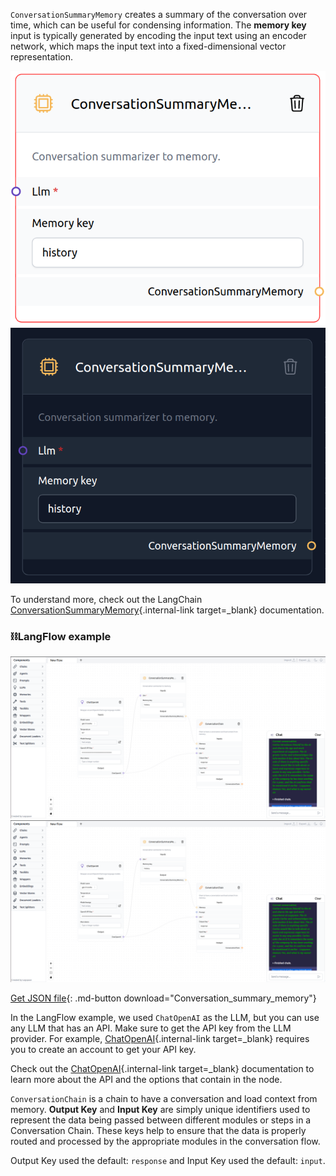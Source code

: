 `ConversationSummaryMemory` creates a summary of the conversation over time, which can be useful for condensing information. The **memory key** input is typically generated by encoding the input text using an encoder network, which maps the input text into a fixed-dimensional vector representation.

![Description](img/single_node/con_sum_mem.png#only-light)
![Description](img/single_node/conv_sum_me2.png#only-dark)

To understand more, check out the LangChain [ConversationSummaryMemory](https://python.langchain.com/en/latest/modules/memory/types/summary.html){.internal-link target=_blank} documentation.

### ⛓️LangFlow example
![Description](img/conversation-summary-memory.png#only-dark)
![Description](img/conversation-summary-memory.png#only-light)

[Get JSON file](data/Conversation_summary_memory.json){: .md-button download="Conversation_summary_memory"} 


In the LangFlow example, we used `ChatOpenAI` as the LLM, but you can use any LLM that has an API. Make sure to get the API key from the LLM provider. For example, [ChatOpenAI](https://platform.openai.com/){.internal-link target=_blank} requires you to create an account to get your API key.

Check out the [ChatOpenAI](https://platform.openai.com/docs/introduction/overview){.internal-link target=_blank} documentation to learn more about the API and the options that contain in the node.


`ConversationChain` is a chain to have a conversation and load context from memory. **Output Key** and **Input Key** are simply unique identifiers used to represent the data being passed between different modules or steps in a Conversation Chain. These keys help to ensure that the data is properly routed and processed by the appropriate modules in the conversation flow.

Output Key used the default: ``` response ``` and Input Key used the default: ``` input ```.